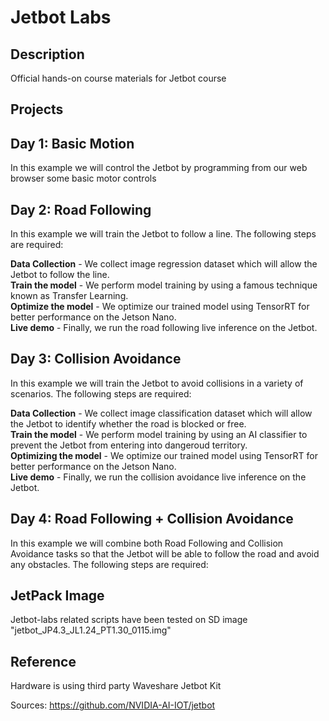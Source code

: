 # Jetbot Labs

## Description

Official hands-on course materials for Jetbot course

## Projects

## Day 1: Basic Motion

In this example we will control the Jetbot by programming from our web browser some basic motor controls

## Day 2: Road Following

In this example we will train the Jetbot to follow a line. The following steps are required:

**Data Collection** - We collect image regression dataset which will allow the Jetbot to follow the line.  
**Train the model** - We perform model training by using a famous technique known as Transfer Learning.  
**Optimize the model** - We optimize our trained model using TensorRT for better performance on the Jetson Nano.  
**Live demo** - Finally, we run the road following live inference on the Jetbot.  

## Day 3: Collision Avoidance

In this example we will train the Jetbot to avoid collisions in a variety of scenarios. The following steps are required:

**Data Collection** - We collect image classification dataset which will allow the Jetbot to identify whether the road is blocked or free.  
**Train the model** - We perform model training by using an AI classifier to prevent the Jetbot from entering into dangeroud territory.  
**Optimizing the model** - We optimize our trained model using TensorRT for better performance on the Jetson Nano.  
**Live demo** - Finally, we run the collision avoidance live inference on the Jetbot.

## Day 4: Road Following + Collision Avoidance

In this example we will combine both Road Following and Collision Avoidance tasks so that the Jetbot will be able to follow the road and avoid any obstacles. The following steps are required:


## JetPack Image

Jetbot-labs related scripts have been tested on SD image "jetbot_JP4.3_JL1.24_PT1.30_0115.img"

## Reference

Hardware is using third party Waveshare Jetbot Kit

Sources: https://github.com/NVIDIA-AI-IOT/jetbot
